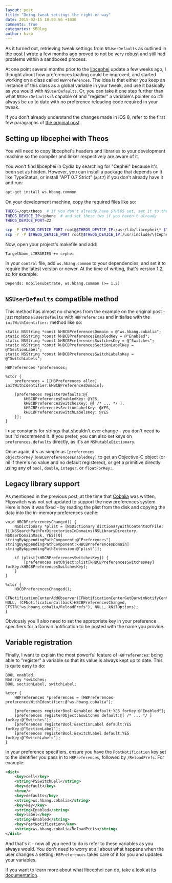 ```yaml
---
layout: post
title: "Doing tweak settings the right-er way"
date: 2015-02-15 18:50:56 +1030
comments: true
categories: SBBlog
author: kirb
---
```


As it turned out, retrieving tweak settings from `NSUserDefaults` as outlined in [the post I wrote](/2014/11/settings-the-right-way/) a few months ago proved to not be very robust and still had problems within a sandboxed process.

At one point several months prior to the [libcephei](https://hbang.github.io/libcephei/) update a few weeks ago, I thought about how preferences loading could be improved, and started working on a class called `HBPreferences`. The idea is that either you keep an instance of this class as a global variable in your tweak, and use it basically as you would with `NSUserDefaults`. Or, you can take it one step further than what `NSUserDefaults` is capable of and "register" a variable's pointer so it'll always be up to date with no preference reloading code required in your tweak.

If you don't already understand the changes made in iOS 8, refer to the first few paragraphs of [the original post](/2014/11/settings-the-right-way/).

## Setting up libcephei with Theos
You will need to copy libcephei's headers and libraries to your development machine so the compiler and linker respectively are aware of it.

You won't find libcephei in Cydia by searching for "Cephei" because it's been set as hidden. However, you can install a package that depends on it like TypeStatus, or install "APT 0.7 Strict" (`apt7`) if you don't already have it and run:

```bash
apt-get install ws.hbang.common
```

On your development machine, copy the required files like so:

```bash
THEOS=/opt/theos  # if you don't already have $THEOS set, set it to the location of theos
THEOS_DEVICE_IP=iphone  # and set these two if you haven't already
THEOS_DEVICE_PORT=22

scp -P $THEOS_DEVICE_PORT root@$THEOS_DEVICE_IP:/usr/lib/libcephei\* $THEOS/lib
scp -r -P $THEOS_DEVICE_PORT root@$THEOS_DEVICE_IP:/usr/include/\{Cephei,CepheiPrefs\} $THEOS/include
```

Now, open your project's makefile and add:

```make
TargetName_LIBRARIES += cephei
```

In your `control` file, add `ws.hbang.common` to your dependencies, and set it to require the latest version or newer. At the time of writing, that's version 1.2, so for example:

```
Depends: mobilesubstrate, ws.hbang.common (>= 1.2)
```

## `NSUserDefaults` compatible method
This method has almost no changes from the example on the original post - just replace `NSUserDefaults` with `HBPreferences` and initialise with the `initWithIdentifier:` method like so:

```objc
static NSString *const kHBCBPreferencesDomain = @"ws.hbang.cobalia";
static NSString *const kHBCBPreferencesEnabledKey = @"Enabled";
static NSString *const kHBCBPreferencesSwitchesKey = @"Switches";
static NSString *const kHBCBPreferencesSectionLabelKey = @"SectionLabel";
static NSString *const kHBCBPreferencesSwitchLabelsKey = @"SwitchLabels";

HBPreferences *preferences;

%ctor {
	preferences = [[HBPreferences alloc] initWithIdentifier:kHBCBPreferencesDomain];

	[preferences registerDefaults:@{
		kHBCBPreferencesEnabledKey: @YES,
		kHBCBPreferencesSwitchesKey: @[ /* ... */ ],
		kHBCBPreferencesSectionLabelKey: @YES,
		kHBCBPreferencesSwitchLabelsKey: @YES
	}];
}
```

I use constants for strings that shouldn't ever change - you don't need to but I'd recommend it. If you prefer, you can also set keys on `preferences.defaults` directly, as it's an `NSMutableDictionary`.

Once again, it's as simple as `[preferences objectForKey:kHBCBPreferencesEnabledKey]` to get an Objective-C object (or nil if there's no value and no default registered), or get a primitive directly using any of `bool`, `double`, `integer`, or `floatForKey:`. 

## Legacy library support
As mentioned in the previous post, at the time that [Cobalia](https://www.hbang.ws/tweaks/cobalia) was written, Flipswitch was not yet updated to support the new preferences system. Here is how it was fixed - by reading the plist from the disk and copying the data into the in-memory preferences cache:

```objc
void HBCBPreferencesChanged() {
	NSDictionary *plist = [NSDictionary dictionaryWithContentsOfFile:[[[NSSearchPathForDirectoriesInDomains(NSLibraryDirectory, NSUserDomainMask, YES)[0] stringByAppendingPathComponent:@"Preferences"] stringByAppendingPathComponent:kHBCBPreferencesDomain] stringByAppendingPathExtension:@"plist"]];

	if (plist[kHBCBPreferencesSwitchesKey]) {
		[preferences setObject:plist[kHBCBPreferencesSwitchesKey] forKey:kHBCBPreferencesSwitchesKey];
	}
}

%ctor {
	HBCBPreferencesChanged();
	CFNotificationCenterAddObserver(CFNotificationCenterGetDarwinNotifyCenter(), NULL, (CFNotificationCallback)HBCBPreferencesChanged, CFSTR("ws.hbang.cobalia/ReloadPrefs"), NULL, kNilOptions);
}
```

Obviously you'll also need to set the appropriate key in your preference specifiers for a Darwin notification to be posted with the name you provide.

## Variable registration
Finally, I want to explain the most powerful feature of `HBPreferences`: being able to "register" a variable so that its value is always kept up to date. This is quite easy to do:

```objc
BOOL enabled;
NSArray *switches;
BOOL sectionLabel, switchLabel;

%ctor {
	HBPreferences *preferences = [HBPreferences preferencesWithIdentifier:@"ws.hbang.cobalia"];

	[preferences registerBool:&enabled default:YES forKey:@"Enabled"];
	[preferences registerObject:&switches default:@[ /* ... */ ] forKey:@"Switches"];
	[preferences registerBool:&sectionLabel default:YES forKey:@"SectionLabel"];
	[preferences registerBool:&switchLabel default:YES forKey:@"SwitchLabels"];
}
```

In your preference specifiers, ensure you have the `PostNotification` key set to the identifier you pass in to `HBPreferences`, followed by `/ReloadPrefs`. For example:

```xml
<dict>
	<key>cell</key>
	<string>PSSwitchCell</string>
	<key>default</key>
	<true/>
	<key>defaults</key>
	<string>ws.hbang.cobalia</string>
	<key>key</key>
	<string>Enabled</string>
	<key>label</key>
	<string>Enabled</string>
	<key>PostNotification</key>
	<string>ws.hbang.cobalia/ReloadPrefs</string>
</dict>
```

And that's it - now all you need to do is refer to these variables as you always would. You don't need to worry at all about what happens when the user changes a setting; `HBPreferences` takes care of it for you and updates your variables.

If you want to learn more about what libcephei can do, take a look at [its documentation](https://hbang.github.io/libcephei/).
